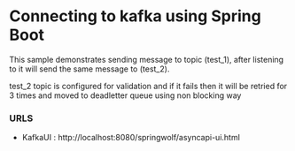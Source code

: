 # Connecting to kafka using Spring Boot

This sample demonstrates sending message to topic (test_1), after listening to it will send the same message to (test_2).

test_2 topic is configured for validation and if it fails then it will be retried for 3 times and moved to deadletter queue using non blocking way


### URLS
* KafkaUI : http://localhost:8080/springwolf/asyncapi-ui.html
